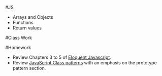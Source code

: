 #JS
 - Arrays and Objects
 - Functions
 - Return values

#Class Work

#Homework
 - Review Chapters 3 to 5 of [Eloquent Javascript](http://eloquentjavascript.net/).
 - Review [JavaScript Class patterns](http://cliffordfajardo.com/2015/javascript-class-patterns/) with an emphasis on the prototype pattern section.

